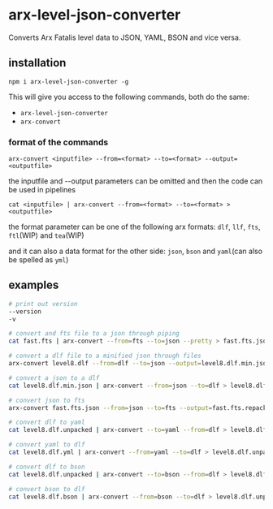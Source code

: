 # arx-level-json-converter

Converts Arx Fatalis level data to JSON, YAML, BSON and vice versa.

## installation

`npm i arx-level-json-converter -g`

This will give you access to the following commands, both do the same:

- `arx-level-json-converter`
- `arx-convert`

### format of the commands

`arx-convert <inputfile> --from=<format> --to=<format> --output=<outputfile>`

the inputfile and --output parameters can be omitted and then the code can be used in pipelines

`cat <inputfile> | arx-convert --from=<format> --to=<format> > <outputfile>`

the format parameter can be one of the following arx formats: `dlf`, `llf`, `fts`, `ftl`(WIP) and `tea`(WIP)

and it can also a data format for the other side: `json`, `bson` and `yaml`(can also be spelled as `yml`)

## examples

```sh
# print out version
--version
-v

# convert and fts file to a json through piping
cat fast.fts | arx-convert --from=fts --to=json --pretty > fast.fts.json

# convert a dlf file to a minified json through files
arx-convert level8.dlf --from=dlf --to=json --output=level8.dlf.min.json

# convert a json to a dlf
cat level8.dlf.min.json | arx-convert --from=json --to=dlf > level8.dlf.repacked

# convert json to fts
arx-convert fast.fts.json --from=json --to=fts --output=fast.fts.repacked

# convert dlf to yaml
cat level8.dlf.unpacked | arx-convert --to=yaml --from=dlf > level8.dlf.yml

# convert yaml to dlf
cat level8.dlf.yml | arx-convert --from=yaml --to=dlf > level8.dlf.unpacked

# convert dlf to bson
cat level8.dlf.unpacked | arx-convert --to=bson --from=dlf > level8.dlf.bson

# convert bson to dlf
cat level8.dlf.bson | arx-convert --from=bson --to=dlf > level8.dlf.unpacked
```
